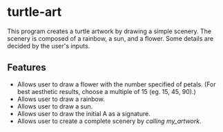 # turtle-art
This program creates a turtle artwork by drawing a simple scenery. The scenery is composed of a rainbow, a sun, and a flower. Some details are decided by the user's inputs.

## Features
- Allows user to draw a flower with the number specified of petals. (For best aesthetic results, choose a multiple of 15 (eg. 15, 45, 90).)
- Allows user to draw a rainbow.
- Allows user to draw a sun.
- Allows user to draw the initial A as a signature.
- Allows user to create a complete scenery by *calling my_artwork*.
